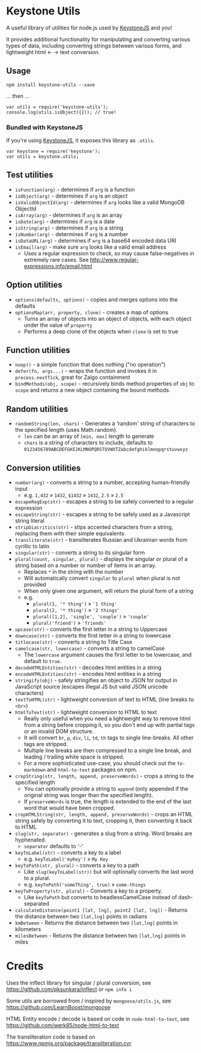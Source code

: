 Keystone Utils
==============

A useful library of utilities for node.js used by
[KeystoneJS](http://keystonejs.com) and you!

It provides additional functionality for manipulating and converting various
types of data, including converting strings between various forms, and
lightweight html &larr; &rarr; text conversion.


## Usage

	npm install keystone-utils --save

... then ...

	var utils = require('keystone-utils');
	console.log(utils.isObject({})); // true!

### Bundled with KeystoneJS

If you're using [KeystoneJS](http://keystonejs.com), it exposes this library
as `.utils`.

	var keystone = require('keystone');
	var utils = keystone.utils;


## Test utilities

*	`isFunction(arg)` - determines if `arg` is a function
*	`isObject(arg)` - determines if `arg` is an object
*	`isValidObjectId(arg)` - determines if `arg` looks like a valid MongoDB ObjectId
*	`isArray(arg)` - determines if `arg` is an array
*	`isDate(arg)` - determines if `arg` is a date
*	`isString(arg)` - determines if `arg` is a string
*	`isNumber(arg)` - determines if `arg` is a number
*	`isDataURL(arg)` - determines if `arg` is a base64 encoded data URI
*	`isEmail(arg)` - make sure `arg` looks like a valid email address
	*	Uses a regular expression to check, so may cause false-negatives in
		extremely rare cases. See http://www.regular-expressions.info/email.html

## Option utilities

*	`options(defaults, options)` - copies and merges options into the defaults
*	`optionsMap(arr, property, clone)` - creates a map of options
	*	Turns an array of objects into an object of objects, with each object
		under the value of `property`
	*	Performs a deep clone of the objects when `clone` is set to true

## Function utilities

*	`noop()` - a simple function that does nothing ("no operation")
*	`defer(fn, args...)` - wraps the function and invokes it in `process.nextTick`, great for Zalgo containment
*	`bindMethods(obj, scope)` - recursively binds method properties of `obj`
	to `scope` and returns a new object containing the bound methods.

## Random utilities

*	`randomString(len, chars)` - Generates a 'random' string of characters to the
	specified length (uses Math.random).
	*	`len` can be an array of `[min, max]` length to generate
	*	`chars` is a string of characters to include, defaults to
		`0123456789ABCDEFGHIJKLMNOPQRSTUVWXTZabcdefghiklmnopqrstuvwxyz`

## Conversion utilities

*	`number(arg)` - converts a string to a number, accepting human-friendly input
	*	e.g. `1,432` &raquo; `1432`, `$1432` &raquo; `1432`, `2.5` &raquo; `2.5`
*	`escapeRegExp(str)` - escapes a string to be safely converted to a regular expression
*	`escapeString(str)` - escapes a string to be safely used as a Javascript string literal
*	`stripDiacritics(str)` - stips accented characters from a string, replacing them with their simple equivalents
*	`transliterate(str)` - transliterates Russian and Ukrainian words from cyrillic to latin
*	`singular(str)` - converts a string to its singular form
*	`plural(count, singular, plural)` - displays the singular or plural of a string
	based on a number or number of items in an array.
	*	Replaces `*` in the string with the number
	*	Will automatically convert `singular` to `plural` when plural is not provided
	*	When only given one argument, will return the plural form of a string
	*	e.g.
		*	`plural(1, '* thing')` &raquo; `'1 thing'`
		*	`plural(2, '* thing')` &raquo; `'2 things'`
		*	`plural([1,2], 'single', 'couple')` &raquo; `'couple'`
		*	`plural('friend')` &raquo; `'friends'`
*	`upcase(str)` - converts the first letter in a string to Uppercase
*	`downcase(str)` - converts the first letter in a string to lowercase
*	`titlecase(str)` - converts a string to Title Case
*	`camelcase(str, lowercase)` - converts a string to camelCase
	*	The `lowercase` argument causes the first letter to be lowercase, and
		default to `true`.
*	`decodeHTMLEntities(str)` - decodes html entities in a string
*	`encodeHTMLEntities(str)` - encodes html entities in a string
*	`stringify(obj)` - safely stringifies an object to JSON for output in JavaScript source (escapes illegal JS but valid JSON unicode characters)
*	`textToHTML(str)` - lightweight conversion of text to HTML (line breaks to `<br>`)
*	`htmlToText(str)` - lightweight conversion to HTML to text
	*	Really only useful when you need a lightweight way to remove html from a
		string before cropping it, so you don't end up with partial tags or an
		invalid DOM structure.
	*	It will convert `br`, `p`, `div`, `li`, `td`, `th` tags to single
		line-breaks. All other tags are stripped.
	*	Multiple line breaks are then compressed to a single line break, and
		leading / trailing white space is stripped.
	*	For a more sophisticated use-case, you should check out the `to-markdown`
		and `html-to-text` packages on npm.
*	`cropString(str, length, append, preserveWords)` - crops a string to the
	specified length
	*	You can optionally provide a string to `append` (only appended if the
		original string was longer than the specified length).
	*	If `preserveWords` is true, the length is extended to the end of the last
		word that would have been cropped.
*	`cropHTMLString(str, length, append, preserveWords)` - crops an HTML string
	safely by converting it to text, cropping it, then converting it back to HTML
*	`slug(str, separator)` - generates a slug from a string. Word breaks are hyphenated.
	*	`separator` defaults to '-'
*	`keyToLabel(str)` - converts a key to a label
	*	e.g. `keyToLabel('myKey')` &raquo; `My Key`
*	`keyToPath(str, plural)` - converts a key to a path
	*	Like `slug(keyToLabel(str))` but will optionally converts the last word
		to a plural.
	*	e.g. `keyToPath('someThing', true)` &raquo; `some-things`
*	`keyToProperty(str, plural)` - Converts a key to a property.
	*	Like `keyToPath` but converts to headlessCamelCase instead of dash-separated
*	`calculateDistance(point1 [lat, lng], point2 [lat, lng])` - Returns the distance between two `[lat,lng]` points in radians
*	`kmBetween` - Returns the distance between two `[lat,lng]` points in kilometers
*	`milesBetween` - Returns the distance between two `[lat,lng]` points in miles



Credits
=======

Uses the inflect library for singular / plural conversion,
see https://github.com/pksunkara/inflect or `npm info i`

Some utils are borrowed from / inspired by `mongoose/utils.js`,
see https://github.com/LearnBoost/mongoose

HTML Entity encode / decode is based on code in `node-html-to-text`,
see https://github.com/werk85/node-html-to-text

The transliteration code is based on https://www.npmjs.org/package/transliteration.cyr
